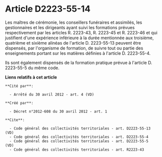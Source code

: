 # Article D2223-55-14

Les maîtres de cérémonie, les conseillers funéraires et assimilés, les gestionnaires et les dirigeants ayant suivi les
formations prévues respectivement par les articles R. 2223-43, R. 2223-45 et R. 2223-46 et qui justifient d'une expérience
inférieure à la durée mentionnée aux troisième, quatrième et sixième alinéas de l'article D. 2223-55-13 peuvent être
dispensés, par l'organisme de formation, de suivre tout ou partie des enseignements portant sur les matières définies à
l'article D. 2223-55-4. 

Ils sont également dispensés de la formation pratique prévue à l'article D. 2223-55-5 du même code.

**Liens relatifs à cet article**

	**Cité par**:

	  - Arrêté du 30 avril 2012 - art. 4 (VD)

	**Créé par**:

	  - Décret n°2012-608 du 30 avril 2012 - art. 1

	**Cite**:

	  - Code général des collectivités territoriales - art. D2223-55-13 (VD)
	  - Code général des collectivités territoriales - art. D2223-55-4
	  - Code général des collectivités territoriales - art. D2223-55-5 (VD)
	  - Code général des collectivités territoriales - art. R2223-43
